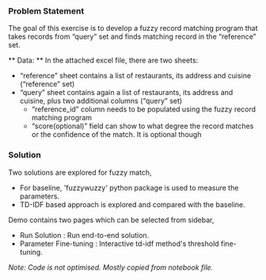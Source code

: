 

### Problem Statement

 The goal of this exercise is to develop a fuzzy record matching program that takes records from “query” set and finds matching record in the “reference” set. 

** Data: ** In the attached excel file, there are two sheets:
 * “reference” sheet  contains a list of restaurants, its address and cuisine (“reference” set) 
 * “query” sheet contains again a list of restaurants, its address and cuisine, plus two additional columns (“query” set)
     * “reference_id” column needs to be populated using the fuzzy record matching program
     * “score(optional)” field can show to what degree the record matches or the confidence of the match. It is optional though
     
### Solution
Two solutions are explored for fuzzy match,
 * For baseline, 'fuzzywuzzy' python package is used to measure the parameters.
 * TD-IDF based approach is explored and compared with the baseline.

Demo contains two pages which can be selected from sidebar, 
  * Run Solution : Run end-to-end solution.
  * Parameter Fine-tuning : Interactive td-idf method's threshold fine-tuning.
 
 
 
*Note: Code is not optimised. Mostly copied from notebook file.*